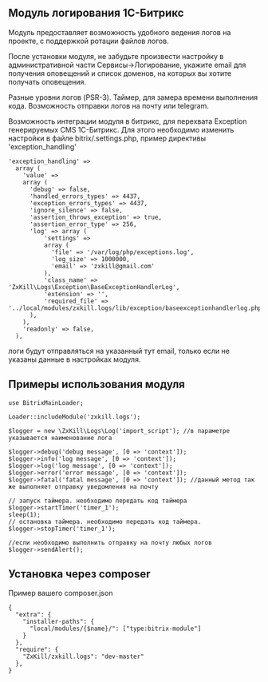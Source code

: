 Модуль логирования 1С-Битрикс
-------------------------
Модуль предоставляет возможность удобного ведения логов на проекте, с поддержкой ротации файлов логов.

После установки модуля, не забудьте произвести настройку в административной части Сервисы->Логирование, укажите email для получения оповещений и список доменов, на которых вы хотите получать оповещения.

Разные уровни логов (PSR-3). Таймер, для замера времени выполнения кода. Возможность отправки логов на почту или telegram.

Возможность интеграции модуля в битрикс, для перехвата Exception генерируемых CMS 1С-Битрикс. Для этого необходимо изменить настройки в файле bitrix/.settings.php, пример директивы 'exception_handling'
```
'exception_handling' =>
  array (
    'value' =>
    array (
      'debug' => false,
      'handled_errors_types' => 4437,
      'exception_errors_types' => 4437,
      'ignore_silence' => false,
      'assertion_throws_exception' => true,
      'assertion_error_type' => 256,
      'log' => array (
          'settings' =>
          array (
            'file' => '/var/log/php/exceptions.log',
            'log_size' => 1000000,
            'email' => 'zxkill@gmail.com'
          ),
          'class_name' => 'ZxKill\Logs\Exception\BaseExceptionHandlerLog',
          'extension' => '',
          'required_file' => '../local/modules/zxkill.logs/lib/exception/baseexceptionhandlerlog.php',
      ),
    ),
    'readonly' => false,
  ),
```

логи будут отправляться на указанный тут email, только если не указаны данные в настройках модуля.

Примеры использования модуля
-------------------------

```
use BitrixMainLoader;

Loader::includeModule('zxkill.logs');

$logger = new \ZxKill\Logs\Log('import_script'); //в параметре указывается наименование лога

$logger->debug('debug message', [0 => 'context']);
$logger->info('log message', [0 => 'context']);
$logger->log('log message', [0 => 'context']);
$logger->error('error message', [0 => 'context']);
$logger->fatal('fatal message', [0 => 'context']); //данный метод так же выполняет отправку уведомления на почту

// запуск таймера. необходимо передать код таймера
$logger->startTimer('timer_1');
sleep(1);
// остановка таймера. необходимо передать код таймера.
$logger->stopTimer('timer_1');

//если необходимо выполнить отправку на почту любых логов
$logger->sendAlert();
```

Установка через composer
-------------------------
Пример вашего composer.json
```
{
  "extra": {
    "installer-paths": {
      "local/modules/{$name}/": ["type:bitrix-module"]
    }
  },
  "require": {
    "ZxKill/zxkill.logs": "dev-master"
  },
}

```
